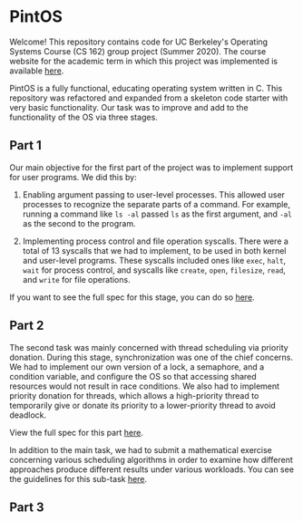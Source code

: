 # PintOS

Welcome! This repository contains code for UC Berkeley's Operating Systems Course (CS 162) group project (Summer 2020). The course website for the academic term in which this project was implemented is available [here](https://inst.eecs.berkeley.edu/~cs162/su20/info/).
  
PintOS is a fully functional, educating operating system written in C. This repository was refactored and expanded from a skeleton code starter with very basic functionality. Our task was to improve and add to the functionality of the OS via three stages.

## Part 1
Our main objective for the first part of the project was to implement support for user programs. We did this by:
1.  Enabling argument passing to user-level processes. This allowed user processes to recognize the separate parts of a command. For example, running a command like ```ls -al``` passed ```ls``` as the first argument, and ```-al``` as the second to the program. 

2.  Implementing process control and file operation syscalls. There were a total of 13 syscalls that we had to implement, to be used in both kernel and user-level programs. These syscalls included ones like ```exec```, ```halt```, ```wait``` for process control, and syscalls like ```create```, ```open```, ```filesize```, ```read```, and ```write``` for file operations.

If you want to see the full spec for this stage, you can do so [here]().

## Part 2
The second task was mainly concerned with thread scheduling via priority donation. During this stage, synchronization was one of the chief concerns. We had to implement our own version of a lock, a semaphore, and a condition variable, and configure the OS so that accessing shared resources would not result in race conditions. We also had to implement priority donation for threads, which allows a high-priority thread to temporarily give or donate its priority to a lower-priority thread to avoid deadlock. 

View the full spec for this part [here]().

In addition to the main task, we had to submit a mathematical exercise concerning various scheduling algorithms in order to examine how different approaches produce different results under various workloads. You can see the guidelines for this sub-task [here]().

## Part 3
